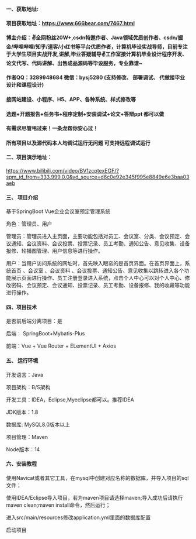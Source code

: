 #### 一、获取地址:

#### 项目获取地址：https://www.666bear.com/7467.html

**博主介绍：✌全网粉丝20W+,csdn特邀作者、Java领域优质创作者、csdn/掘金/哔哩哔哩/知乎/道客/小红书等平台优质作者，计算机毕设实战导师，目前专注于大学生项目实战开发,讲解,毕业答疑辅导✌工作室接计算机毕业设计程序开发、论文代写、代码讲解、出售成品源码等毕设服务，专业靠谱~**

#### 作者QQ：3289948684 微信：bysj5280 (支持修改、 部署调试、 代做接毕业设计和课程设计)

#### 接网站建设、小程序、H5、APP、各种系统、样式修改等

#### 选题+开题报告+任务书+程序定制+安装调试+论文+答辩ppt 都可以做

#### 有需求尽管甩过来！一条龙帮你安心过！

#### 所有项目以及源代码本人均调试运行无问题 可支持远程调试运行


#### 二、项目演示地址：

https://www.bilibili.com/video/BV1zcptexEGF/?spm_id_from=333.999.0.0&vd_source=d6c0e92e345f995e8849e6e3baa03aeb



#### 三、 项目介绍

基于SpringBoot Vue企业会议室预定管理系统

角色：管理员、用户

管理员：管理员进入主页面，主要功能包括对员工、会议室、分类、会议预定、会议通知、会议资料、会议投票、投票记录、员工考勤、通知公告、意见收集、设备报修、轮播图管理、用户信息等进行操作。

用户：当用户访问系统的网址时，首先映入眼帘的是首页界面。在首页界面上，系统首页 、会议室 、会议资料 、会议投票、通知公告、意见收集以跳转进入各个功能展示页面进行操作、员工注册登录进入系统，点击个人中心可以对个人中心、修改密码、会议预定、会议通知、投票记录、员工考勤、设备报修、我的收藏等功能进行操作。

#### 四、项目技术

是否前后端分离项目：是

后端： SpringBoot+Mybatis-Plus

前端：Vue + Vue Router + ELementUI + Axios

#### 五、 运行环境

开发语言：Java

项目架构：B/S架构

开发工具：IDEA，Eclipse,Myeclipse都可以。推荐IDEA

JDK版本：1.8

数据库: MySQL8.0版本以上

项目管理：Maven

Node版本：14



#### 六、安装教程

使用Navicat或者其它工具，在mysql中创建对应名称的数据库，并导入项目的sql文件；

使用IDEA/Eclipse导入项目，若为maven项目请选择maven;导入成功后请执行maven clean;maven install命令，然后运行；

进入src/main/resources修改application.yml里面的数据库配置

启动项目
